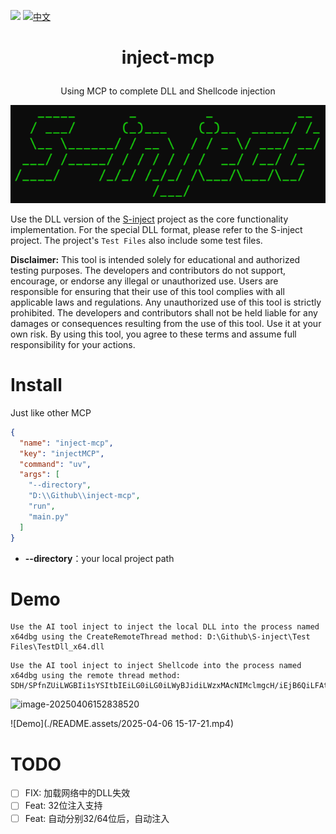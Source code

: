 ![](https://img.shields.io/badge/joe1sn-S_inject-green)  ![](https://img.shields.io/badge/windows-C++-yellow)[中文](./readme.md)

<h1><p align="center">inject-mcp</p></h1>

<p align="center">Using MCP to complete DLL and Shellcode injection</p>

<p align="center"><img src="./README.assets/image-20240205141410967.png"></p>

Use the DLL version of the [S-inject](https://github.com/Joe1sn/S-inject) project as the core functionality implementation. For the special DLL format, please refer to the S-inject project. The project's `Test Files` also include some test files.

**Disclaimer:** This tool is intended solely for educational and authorized testing purposes. The developers and contributors do not support, encourage, or endorse any illegal or unauthorized use. Users are responsible for ensuring that their use of this tool complies with all applicable laws and regulations. Any unauthorized use of this tool is strictly prohibited. The developers and contributors shall not be held liable for any damages or consequences resulting from the use of this tool. Use it at your own risk. By using this tool, you agree to these terms and assume full responsibility for your actions.

# Install

Just like other MCP

```json
{
  "name": "inject-mcp",
  "key": "injectMCP",
  "command": "uv",
  "args": [
    "--directory",
    "D:\\Github\\inject-mcp",
    "run",
    "main.py"
  ]
}
```

- **--directory**：your local project path

# Demo

```
Use the AI tool inject to inject the local DLL into the process named x64dbg using the CreateRemoteThread method: D:\Github\S-inject\Test Files\TestDll_x64.dll
```

```
Use the AI tool inject to inject Shellcode into the process named x64dbg using the remote thread method: SDH/SPfnZUiLWGBIi1sYSItbIEiLG0iLG0iLWyBJidiLWzxMAcNIMclmgcH/iEjB6QiLFAtMAcJNMdJEi1IcTQHCTTHbRItaIE0Bw00x5ESLYiRNAcTrMltZSDHASIniUUiLDCRIMf9BizyDTAHHSInW86Z0BUj/wOvmWWZBiwREQYsEgkwBwFPDSDHJgMEHSLgPqJaRuoeanEj30EjB6AhQUeiw////SYnGSDHJSPfhUEi4nJ6TnNGah5pI99BQSInhSP/CSIPsIEH/1g==
```

![image-20250406152838520](D:\Github\inject-mcp\assets\image-20250406152838520.png)

![Demo](./README.assets/2025-04-06 15-17-21.mp4)

# TODO

- [ ] FIX: 加载网络中的DLL失效
- [ ] Feat: 32位注入支持
- [ ] Feat: 自动分别32/64位后，自动注入